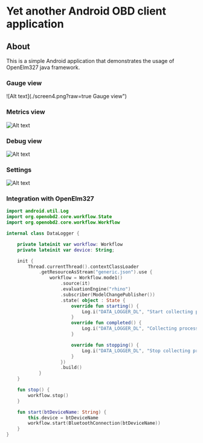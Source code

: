 # Yet another Android OBD client application

## About

This is a simple Android application that demonstrates the usage of OpenElm327 java framework.



### Gauge view

![Alt text](./screen4.png?raw=true Gauge view")

### Metrics view

![Alt text](./screen1.png?raw=true "Metrics view")


### Debug view

![Alt text](./screen2.png?raw=true "Debug view")

### Settings

![Alt text](./screen3.png?raw=true "Settings")


### Integration with OpenElm327

```kotlin
import android.util.Log
import org.openobd2.core.workflow.State
import org.openobd2.core.workflow.Workflow

internal class DataLogger {

    private lateinit var workflow: Workflow
    private lateinit var device: String;

    init {
        Thread.currentThread().contextClassLoader
            .getResourceAsStream("generic.json").use {
                workflow = Workflow.mode1()
                    .source(it)
                    .evaluationEngine("rhino")
                    .subscriber(ModelChangePublisher())
                    .state( object : State {
                        override fun starting() {
                            Log.i("DATA_LOGGER_DL", "Start collecting process for Device: $device")
                        }
                        override fun completed() {
                            Log.i("DATA_LOGGER_DL", "Collecting process completed for Device: $device")
                        }

                        override fun stopping() {
                            Log.i("DATA_LOGGER_DL", "Stop collecting process for Device: $device")
                        }
                    })
                    .build()
            }
    }

    fun stop() {
        workflow.stop()
    }

    fun start(btDeviceName: String) {
        this.device = btDeviceName
        workflow.start(BluetoothConnection(btDeviceName))
    }
}
```


